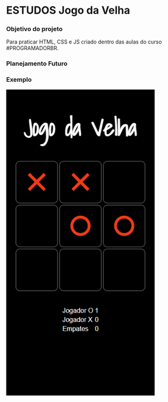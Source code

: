 # ESTUDOS Jogo da Velha


<h3> Objetivo do projeto </h3>

Para praticar HTML, CSS e JS criado dentro das aulas do curso #PROGRAMADORBR.

<h3>Planejamento Futuro</h3>

<h3>Exemplo</h3>

<img src="https://github.com/ERaines/JOGO-DA-VELHA/blob/main/jogoDaVelha.png?" alt="print" width="400"/>

 
